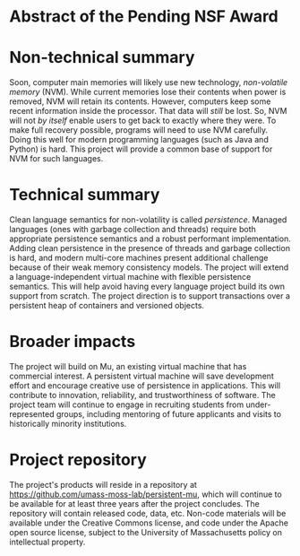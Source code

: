 # Abstract of the Pending NSF Award

# Non-technical summary

Soon, computer main memories will likely use new technology, *non-volatile memory* (NVM).  While current memories lose their contents when power is removed, NVM will retain its contents.  However, computers keep some recent information inside the processor.  That data will *still* be lost.  So, NVM will not *by itself* enable users to get back to exactly where they were.  To make full recovery possible, programs will need to use NVM carefully.  Doing this well for modern programming languages (such as Java and Python) is hard.  This project will provide a common base of support for NVM for such languages.

# Technical summary

Clean language semantics for non-volatility is called *persistence*.  Managed languages (ones with garbage collection and threads) require both appropriate persistence semantics and a robust performant implementation.  Adding clean persistence in the presence of threads and garbage collection is hard, and modern multi-core machines present additional challenge because of their weak memory consistency models.  The project will extend a language-independent virtual machine with flexible persistence semantics.  This will help avoid having every language project build its own support from scratch.  The project direction is to support transactions over a persistent heap of containers and versioned objects.

# Broader impacts

The project will build on Mu, an existing virtual machine that has commercial interest.  A persistent virtual machine will save development effort and encourage creative use of persistence in applications.  This will contribute to innovation, reliability, and trustworthiness of software.  The project team will continue to engage in recruiting students from under-represented groups, including mentoring of future applicants and visits to historically minority institutions.

# Project repository

The project's products will reside in a repository at https://github.com/umass-moss-lab/persistent-mu, which will continue to be available for at least three years after the project concludes.  The repository will contain released code, data, etc.  Non-code materials will be available under the Creative Commons license, and code under the Apache open source license, subject to the University of Massachusetts policy on intellectual property.

<!-- A summary of no more than 400 words. This summary should have a total of four paragraphs. This abstract should we written from scratch as distilling from the submitted project abstract will NOT serve the purpose. (Note that the paragraphs DO NOT have any headers, such as summary, intellectual merit, etc.) -->

<!-- The first paragraph should describe in less than 100 words what this entire project does in a non-technical high-level language that can be understood by a middle-school student. The second paragraph should describe in less than 100 words in technical terms what are the intellectual merits embedded into the proposed tasks and showcasing the work organization, e.g. task, thrust, etc. The third paragraph should describe in less than 100 words the broader impact of the project.  The last paragraph must describe in less than 100 words how and for how long you will maintain the project repository (data, code, results, emulators, simulators, etc). Please provide a URL to the repository. -->

<!-- Please write the abstract in third person (e.g. the project) and avoid words, such as we, PI, proposed, and I. Please also do not refer to past accomplishments and the abstract is about the work at hand.  Lastly, please define ALL acronyms. -->
